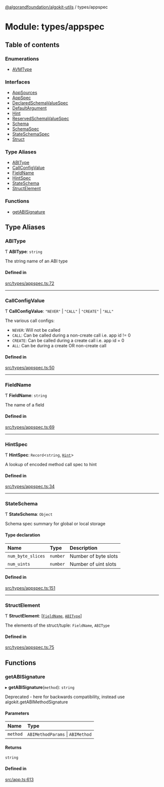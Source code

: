[@algorandfoundation/algokit-utils](../README.md) / types/appspec

# Module: types/appspec

## Table of contents

### Enumerations

- [AVMType](../enums/types_appspec.AVMType.md)

### Interfaces

- [AppSources](../interfaces/types_appspec.AppSources.md)
- [AppSpec](../interfaces/types_appspec.AppSpec.md)
- [DeclaredSchemaValueSpec](../interfaces/types_appspec.DeclaredSchemaValueSpec.md)
- [DefaultArgument](../interfaces/types_appspec.DefaultArgument.md)
- [Hint](../interfaces/types_appspec.Hint.md)
- [ReservedSchemaValueSpec](../interfaces/types_appspec.ReservedSchemaValueSpec.md)
- [Schema](../interfaces/types_appspec.Schema.md)
- [SchemaSpec](../interfaces/types_appspec.SchemaSpec.md)
- [StateSchemaSpec](../interfaces/types_appspec.StateSchemaSpec.md)
- [Struct](../interfaces/types_appspec.Struct.md)

### Type Aliases

- [ABIType](types_appspec.md#abitype)
- [CallConfigValue](types_appspec.md#callconfigvalue)
- [FieldName](types_appspec.md#fieldname)
- [HintSpec](types_appspec.md#hintspec)
- [StateSchema](types_appspec.md#stateschema)
- [StructElement](types_appspec.md#structelement)

### Functions

- [getABISignature](types_appspec.md#getabisignature)

## Type Aliases

### ABIType

Ƭ **ABIType**: `string`

The string name of an ABI type

#### Defined in

[src/types/appspec.ts:72](https://github.com/algorandfoundation/algokit-utils-ts/blob/main/src/types/appspec.ts#L72)

___

### CallConfigValue

Ƭ **CallConfigValue**: ``"NEVER"`` \| ``"CALL"`` \| ``"CREATE"`` \| ``"ALL"``

The various call configs:
 * `NEVER`: Will not be called
 * `CALL`: Can be called during a non-create call i.e. app id != 0
 * `CREATE`: Can be called during a create call i.e. app id = 0
 * `ALL`: Can be during a create OR non-create call

#### Defined in

[src/types/appspec.ts:50](https://github.com/algorandfoundation/algokit-utils-ts/blob/main/src/types/appspec.ts#L50)

___

### FieldName

Ƭ **FieldName**: `string`

The name of a field

#### Defined in

[src/types/appspec.ts:69](https://github.com/algorandfoundation/algokit-utils-ts/blob/main/src/types/appspec.ts#L69)

___

### HintSpec

Ƭ **HintSpec**: `Record`<`string`, [`Hint`](../interfaces/types_appspec.Hint.md)\>

A lookup of encoded method call spec to hint

#### Defined in

[src/types/appspec.ts:34](https://github.com/algorandfoundation/algokit-utils-ts/blob/main/src/types/appspec.ts#L34)

___

### StateSchema

Ƭ **StateSchema**: `Object`

Schema spec summary for global or local storage

#### Type declaration

| Name | Type | Description |
| :------ | :------ | :------ |
| `num_byte_slices` | `number` | Number of byte slots |
| `num_uints` | `number` | Number of uint slots |

#### Defined in

[src/types/appspec.ts:151](https://github.com/algorandfoundation/algokit-utils-ts/blob/main/src/types/appspec.ts#L151)

___

### StructElement

Ƭ **StructElement**: [[`FieldName`](types_appspec.md#fieldname), [`ABIType`](types_appspec.md#abitype)]

The elements of the struct/tuple: `FieldName`, `ABIType`

#### Defined in

[src/types/appspec.ts:75](https://github.com/algorandfoundation/algokit-utils-ts/blob/main/src/types/appspec.ts#L75)

## Functions

### getABISignature

▸ **getABISignature**(`method`): `string`

Deprecated - here for backwards compatibility, instead use algokit.getABIMethodSignature

#### Parameters

| Name | Type |
| :------ | :------ |
| `method` | `ABIMethodParams` \| `ABIMethod` |

#### Returns

`string`

#### Defined in

[src/app.ts:613](https://github.com/algorandfoundation/algokit-utils-ts/blob/main/src/app.ts#L613)

